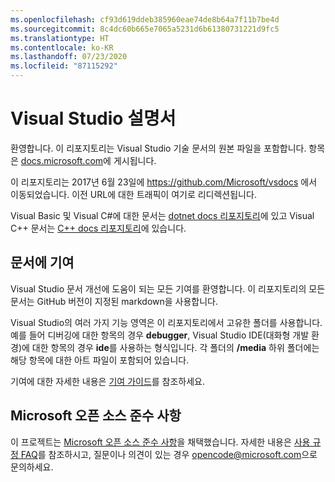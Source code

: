 ```yaml
---
ms.openlocfilehash: cf93d619ddeb385960eae74de8b64a7f11b7be4d
ms.sourcegitcommit: 8c4dc60b665e7065a5231d6b61380731221d9fc5
ms.translationtype: HT
ms.contentlocale: ko-KR
ms.lasthandoff: 07/23/2020
ms.locfileid: "87115292"
---
```

# <a name="visual-studio-documentation"></a>Visual Studio 설명서

환영합니다. 이 리포지토리는 Visual Studio 기술 문서의 원본 파일을 포함합니다. 항목은 [docs.microsoft.com](https://docs.microsoft.com/visualstudio)에 게시됩니다.

이 리포지토리는 2017년 6월 23일에 https://github.com/Microsoft/vsdocs 에서 이동되었습니다. 이전 URL에 대한 트래픽이 여기로 리디렉션됩니다.

Visual Basic 및 Visual C#에 대한 문서는 [dotnet docs 리포지토리](https://github.com/dotnet/docs/tree/master/docs)에 있고 Visual C++ 문서는 [C++ docs 리포지토리](https://github.com/MicrosoftDocs/cpp-docs)에 있습니다.

## <a name="contribute-to-the-documentation"></a>문서에 기여

Visual Studio 문서 개선에 도움이 되는 모든 기여를 환영합니다. 이 리포지토리의 모든 문서는 GitHub 버전이 지정된 markdown을 사용합니다.

Visual Studio의 여러 가지 기능 영역은 이 리포지토리에서 고유한 폴더를 사용합니다. 예를 들어 디버깅에 대한 항목의 경우 **debugger**, Visual Studio IDE(대화형 개발 환경)에 대한 항목의 경우 **ide**를 사용하는 형식입니다. 각 폴더의 **/media** 하위 폴더에는 해당 항목에 대한 아트 파일이 포함되어 있습니다.

기여에 대한 자세한 내용은 [기여 가이드](CONTRIBUTING.md)를 참조하세요.

## <a name="microsoft-open-source-code-of-conduct"></a>Microsoft 오픈 소스 준수 사항

이 프로젝트는 [Microsoft 오픈 소스 준수 사항](https://opensource.microsoft.com/codeofconduct/)을 채택했습니다. 자세한 내용은 [사용 규정 FAQ](https://opensource.microsoft.com/codeofconduct/faq/)를 참조하시고, 질문이나 의견이 있는 경우 [opencode@microsoft.com](mailto:opencode@microsoft.com)으로 문의하세요.
